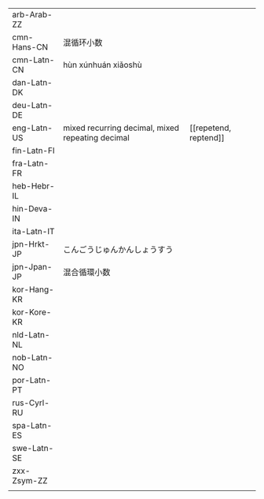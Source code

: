 | | | |
|-|-|-|
| arb-Arab-ZZ |  |  |
| cmn-Hans-CN | 混循环小数 |  |
| cmn-Latn-CN | hùn xúnhuán xiǎoshù |  |
| dan-Latn-DK |  |  |
| deu-Latn-DE |  |  |
| eng-Latn-US | mixed recurring decimal, mixed repeating decimal | [[repetend, reptend]] |
| fin-Latn-FI |  |  |
| fra-Latn-FR |  |  |
| heb-Hebr-IL |  |  |
| hin-Deva-IN |  |  |
| ita-Latn-IT |  |  |
| jpn-Hrkt-JP | こんごうじゅんかんしょうすう |  |
| jpn-Jpan-JP | 混合循環小数 |  |
| kor-Hang-KR |  |  |
| kor-Kore-KR |  |  |
| nld-Latn-NL |  |  |
| nob-Latn-NO |  |  |
| por-Latn-PT |  |  |
| rus-Cyrl-RU |  |  |
| spa-Latn-ES |  |  |
| swe-Latn-SE |  |  |
| zxx-Zsym-ZZ |  |  |
|  |  |  |
